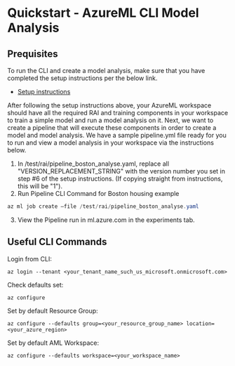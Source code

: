 # Quickstart - AzureML CLI Model Analysis

## Prequisites
To run the CLI and create a model analysis, make sure that you have completed the setup instructions per the below link.

-  [Setup instructions](https://github.com/Azure/RAI-vNext-Preview/blob/main/docs/Setup.md)

After following the setup instructions above, your AzureML workspace should have all the required RAI and training components in your workspace to train a simple model and run a model analysis on it. Next, we want to create a pipeline that will execute these components in order to create a model and model analysis.
We have a sample pipeline.yml file ready for you to run and view a model analysis in your workspace via the instructions below.
1. In /test/rai/pipeline_boston_analyse.yaml, replace all "VERSION_REPLACEMENT_STRING" with the version number you set in step #6 of the setup instructions. (If copying straight from instructions, this will be "1").
2. Run Pipeline CLI Command for Boston housing example
``` Powershell 
az ml job create –file /test/rai/pipeline_boston_analyse.yaml
```
3. View the Pipeline run in ml.azure.com in the experiments tab.

## Useful CLI Commands

Login from CLI:
```CLI
az login --tenant <your_tenant_name_such_us_microsoft.onmicrosoft.com>
```
Check defaults set:
```CLI
az configure
```
Set by default Resource Group:
```CLI
az configure --defaults group=<your_resource_group_name> location=<your_azure_region>
```
Set by default AML Workspace:
```CLI
az configure --defaults workspace=<your_workspace_name>
```




